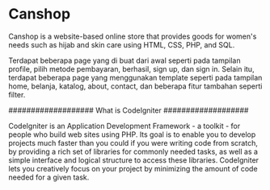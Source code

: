 # Canshop
Canshop is a website-based online store that provides goods for women's needs such as hijab and skin care using HTML, CSS, PHP, and SQL.

Terdapat beberapa page yang di buat dari awal seperti pada tampilan profile, pilih metode pembayaran, berhasil, sign up, dan sign in. Selain itu, terdapat beberapa page yang menggunakan template seperti pada tampilan home, belanja, katalog, about, contact, dan beberapa fitur tambahan seperti filter. 



###################
What is CodeIgniter
###################

CodeIgniter is an Application Development Framework - a toolkit - for people
who build web sites using PHP. Its goal is to enable you to develop projects
much faster than you could if you were writing code from scratch, by providing
a rich set of libraries for commonly needed tasks, as well as a simple
interface and logical structure to access these libraries. CodeIgniter lets
you creatively focus on your project by minimizing the amount of code needed
for a given task.
